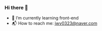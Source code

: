### Hi there 👋

- 🌱 I’m currently learning front-end
- 📬 How to reach me: jwv0323@naver.com
<!--

<a href="https://afk0323.tistory.com/" target="_blank"><img src="https://img.shields.io/badge/Tistory-EA4AAA?style=flat&"/></a>
<a href="https://github.com/afk0323" target="_blank"><img src="https://img.shields.io/badge/Github-7E4DD2?style=flat&"/></a>


<!--
logo=GitHub Sponsors&logoColor=FFFFFF
**afk0323/afk0323** is a ✨ _special_ ✨ repository because its `README.md` (this file) appears on your GitHub profile.

Here are some ideas to get you started:

- 🔭 I’m currently working on ...
- 👯 I’m looking to collaborate on ...
- 🤔 I’m looking for help with ...
- 💬 Ask me about ...
- 📫 How to reach me: ...
- 😄 Pronouns: ...
- ⚡ Fun fact: ...
-->
